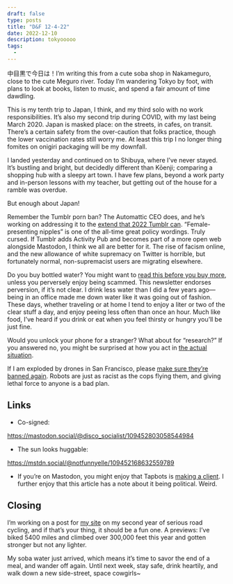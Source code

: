 ```yaml
---
draft: false
type: posts
title: "D&F 12-4-22"
date: 2022-12-10
description: tokyooooo
tags:
  - 
---
```


中目黒で今日は！I’m writing this from a cute soba shop in Nakameguro, close to the cute Meguro river. Today I’m wandering Tokyo by foot, with plans to look at books, listen to music, and spend a fair amount of time dawdling.

This is my tenth trip to Japan, I think, and my third solo with no work responsibilities. It’s also my second trip during COVID, with my last being March 2020. Japan is masked place: on the streets, in cafes, on transit. There’s a certain safety from the over-caution that folks practice, though the lower vaccination rates still worry me. At least this trip I no longer thing fomites on onigiri packaging will be my downfall. 

I landed yesterday and continued on to Shibuya, where I’ve never stayed. It’s bustling and bright, but decidedly different than Kōenji; comparing a shopping hub with a sleepy art town. I have few plans, beyond a work party and in-person lessons with my teacher, but getting out of the house for a ramble was overdue.

But enough about Japan!

Remember the Tumblr porn ban? The Automattic CEO does, and he’s working on addressing it to the [extend that 2022 Tumblr can](https://photomatt.tumblr.com/post/696629352701493248/why-go-nuts-show-nuts-doesnt-work-in-2022). “Female-presenting nipples” is one of the all-time great policy wordings. Truly cursed. If Tumblr adds Activity Pub and becomes part of a more open web alongside Mastodon, I think we all are better for it. The rise of facism online, and the new allowance of white supremacy on Twitter is horrible, but fortunately normal, non-supremacist users are migrating elsewhere. 

Do you buy bottled water? You might want to [read this before you buy more](https://www.vox.com/the-goods/23433132/best-bottled-water-is-tap-environment-health), unless you perversely enjoy being scammed. This newsletter endorses perversion, if it’s not clear. I drink less water than I did a few years ago—being in an office made me down water like it was going out of fashion. These days, whether traveling or at home I tend to enjoy a liter or two of the clear stuff a day, and enjoy peeing less often than once an hour. Much like food, I’ve heard if you drink or eat when you feel thirsty or hungry you’ll be just fine.

Would you unlock your phone for a stranger? What about for “research?” If you answered no, you might be surprised at how you act in [the actual situation](https://papers.ssrn.com/sol3/papers.cfm?abstract_id=3369844). 

If I am exploded by drones in San Francisco, please [make sure they’re banned again](https://www.washingtonpost.com/opinions/2022/12/03/san-francisco-police-robot-killer-satire/). Robots are just as racist as the cops flying them, and giving lethal force to anyone is a bad plan.

## Links

- Co-signed:

https://mastodon.social/@disco_socialist/109452803058544984

- The sun looks huggable:

https://mstdn.social/@notfunnyelle/109452168632559789

- If you’re on Mastodon, you might enjoy that Tapbots is [making a client](https://www.macrumors.com/2022/11/29/tapbots-ivory-mastodon-app/). I further enjoy that this article has a note about it being political. Weird.

## Closing

I’m working on a post for [my site](https://www.brookshelley.com) on my second year of serious road cycling, and if that’s your thing, it should be a fun one. A previews: I’ve biked 5400 miles and climbed over 300,000 feet this year and gotten stronger but not any lighter.

My soba water just arrived, which means it’s time to savor the end of a meal, and wander off again. Until next week, stay safe, drink heartily, and walk down a new side-street, space cowgirls~